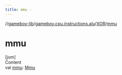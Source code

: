 ```yaml
---
title: mmu -
---
```

//[gameboy-lib](../../index.md)/[gameboy.cpu.instructions.alu](../index.md)/[XOR](index.md)/[mmu](mmu.md)



# mmu  
[jvm]  
Content  
val [mmu](mmu.md): [Mmu](../../gameboy.memory/-mmu/index.md)  



